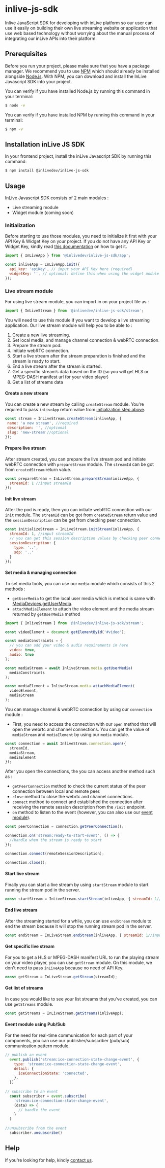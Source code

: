 # inlive-js-sdk
Inlive JavaScript SDK for developing with inLive platform so our user can use it easily on building their own live streaming website or application that use web based technology without worrying about the manual process of integrating our inLive APIs into their platform.

## Prerequisites

Before you run your project, please make sure that you have a package manager. We recommend you to use [NPM](https://www.npmjs.com/) which should already be installed alongside [Node.js](https://nodejs.org/en/). With NPM, you can download and install the InLive Javascript SDK into your project.

You can verify if you have installed Node.js by running this command in your terminal:
```bash
$ node -v
```

You can verify if you have installed NPM by running this command in your terminal:
```bash
$ npm -v
```

## Installation inLive JS SDK
In your frontend project, install the inLive Javascript SDK by running this command:
```bash
$ npm install @inlivedev/inlive-js-sdk
```

## Usage
InLive Javascript SDK consists of 2 main modules : 
- Live streaming module
- Widget module (coming soon)

### Initialization
Before starting to use those modules, you need to initialize it first with your API Key & Widget Key on your project. If you do not have any API Key or Widget Key, kindly read [this documentation](#http://link-to-sdk-website-documentation-part-initialize) on how to get it.

```js
import { InLiveApp } from '@inlivedev/inlive-js-sdk/app';

const inliveApp = InLiveApp.init({
  api_key: 'apiKey', // input your API Key here (required)
  widgetKey: '', // optional: define this when using the widget module
});
```

### Live stream module
For using live stream module, you can import in on your project file as :
```js
import { InLiveStream } from '@inlivedev/inlive-js-sdk/stream';
```

You will need to use this module if you want to develop a live streaming application. Our live stream module will help you to be able to :
1. Create a new live streaming.
2. Set local media, and manage channel connection & webRTC connection.
3. Prepare the stream pod.
4. Initiate webRTC connection.
5. Start a live stream after the stream preparation is finished and the stream is ready to start.
6. End a live stream after the stream is started.
7. Get a specific stream’s data based on the ID (so you will get HLS or MPEG-DASH manifest url for your video player)
8. Get a list of streams data

#### Create a new stream
You can create a new stream by calling `createStream` module. You're required to pass `inLiveApp` return value from [initialization step above](#initialization).

```js
const stream = InLiveStream.createStream(inliveApp, {
 name: 'a new stream', //required
 description: '', //optional
 slug: 'new-stream'//optional
});
```

#### Prepare live stream
After stream created, you can prepare the live stream pod and initiate webRTC connection with `prepareStream` module. The `streamId` can be got from `createdStream` return value.

```js
const prepareStream = InLiveStream.prepareStream(inliveApp, { 
  streamId: 1 //input streamId
});
```

#### Init live stream
After the pod is ready, then you can initiate webRTC connection with our `init` module. The `streamId` can be got from `createdStream` return value and the `sessionDescription` can be get from checking peer connection.

```js
const initializeStream = InLiveStream.initStream(inliveApp, { 
  streamId: 1, //input streamId
  // you can get this session description values by checking peer connection
  sessionDescription: {
    type: '..',
    sdp: '..'
  }
});
```

#### Set media & managing connection
To set media tools, you can use our `media` module which consists of this 2 methods :
- `getUserMedia` to get the local user media which is method is same with [MediaDevices.getUserMedia](https://developer.mozilla.org/en-US/docs/Web/API/MediaDevices/getUserMedia).
- `attachMediaElement` to attach the video element and the media stream returned by `getUserMedia` method

```js
import { InliveStream } from '@inlivedev/inlive-js-sdk/stream';

const videoElement = document.getElementById('#video');

const mediaConstraints = {
  // you can add your video & audio requirements in here
  video: true, 
  audio: true
};

const mediaStream = await InliveStream.media.getUserMedia(
  mediaConstraints
);

const mediaElement = InliveStream.media.attachMediaElement(
  videoElement,
  mediaStream
);
```

You can manage channel & webRTC connection by using our `connection` module :
- First, you need to access the connection with our `open` method that will open the webrtc and channel connections. You can get the value of `mediaStream` and `mediaElement` by using our `media` module.

```js
const connection = await InliveStream.connection.open({
  streamId,
  mediaStream,
  mediaElement
});
```

After you open the connections, the you can access another method such as :
- `getPeerConnection` method to check the current status of the peer connection between local and remote peer.
- `close` method to close the webrtc and channel connections.
- `connect` method to connect and established the connection after receiving the remote session description from the `/init` endpoint.
- `on` method to listen to the event (however, you can also use our [event module](#event-module-using-pubsub)).

```js
const peerConnection = connection.getPeerConnection();

connection.on('stream:ready-to-start-event', () => {
  //handle when the stream is ready to start
});

connection.connect(remoteSessionDescription);

connection.close();
```

#### Start live stream
Finally you can start a live stream by using `startStream` module to start running the stream pod in the server.

```js
const startStream = InLiveStream.startStream(inliveApp, { streamId: 1//input streamId });
```

#### End live stream
After the streaming started for a while, you can use `endStream` module to end the stream because it will stop the running stream pod in the server.

```js
const endStream = InLiveStream.endStream(inliveApp, { streamId: 1//input streamId });
```

#### Get specific live stream
For you to get a HLS or MPEG-DASH manifest URL to run the playing stream on your video player, you can use `getStream` module. On this module, we don't need to pass `inLiveApp` because no need of API Key.

```js
const getStream = InLiveStream.getStream(streamId);
```

#### Get list of streams
In case you would like to see your list streams that you've created, you can use `getStreams` module.

```js
const getStreams = InLiveStream.getStreams(inliveApp);
```

#### Event module using Pub/Sub
For the need for real-time communication for each part of your components, you can use our publisher/subscriber (pub/sub) communication pattern module.

```js
// publish an event
  event.publish('stream:ice-connection-state-change-event', {
    type: 'stream:ice-connection-state-change-event',
    detail: {
      iceConnectionState: 'connected',
    },
  })
   
// subscribe to an event
  const subscriber = event.subscribe(
    'stream:ice-connection-state-change-event',
    (data) => {
      // handle the event
    }
  )
  
//unsubscribe from the event
  subscriber.unsubscribe()
```

## Help
If you're looking for help, kindly [contact us](mailto:hello@inlive.app).